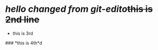 # ***hello changed from git-edito***<s>this is 2nd line</s>




<ul><li>this is 3rd




</li></ul>### *this is 4th*d